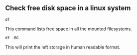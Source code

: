 ## Check free disk space in a linux system

```
df
```
This command lists free space in all the mounted filesystems.

```
df -BG
```
This will print the left storage in human readable format.
